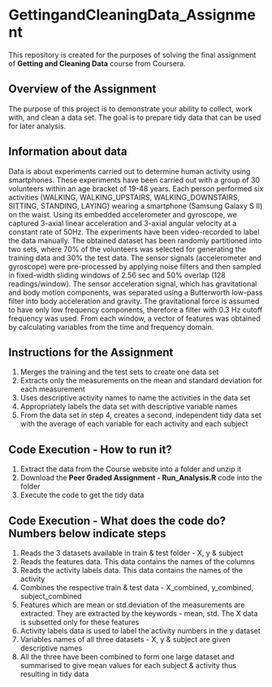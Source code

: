 # GettingandCleaningData_Assignment

This repository is created for the purposes of solving the final assignment of **Getting and Cleaning Data** course from Coursera. 

## Overview of the Assignment
The purpose of this project is to demonstrate your ability to collect, work with, and clean a data set. The goal is to prepare tidy data that can be used for later analysis.

## Information about data 
Data is about experiments carried out to determine human activity using smartphones. These experiments have been carried out with a group of 30 volunteers within an age bracket of 19-48 years. Each person performed six activities (WALKING, WALKING_UPSTAIRS, WALKING_DOWNSTAIRS, SITTING, STANDING, LAYING) wearing a smartphone (Samsung Galaxy S II) on the waist. Using its embedded accelerometer and gyroscope, we captured 3-axial linear acceleration and 3-axial angular velocity at a constant rate of 50Hz. The experiments have been video-recorded to label the data manually. The obtained dataset has been randomly partitioned into two sets, where 70% of the volunteers was selected for generating the training data and 30% the test data. 
The sensor signals (accelerometer and gyroscope) were pre-processed by applying noise filters and then sampled in fixed-width sliding windows of 2.56 sec and 50% overlap (128 readings/window). The sensor acceleration signal, which has gravitational and body motion components, was separated using a Butterworth low-pass filter into body acceleration and gravity. The gravitational force is assumed to have only low frequency components, therefore a filter with 0.3 Hz cutoff frequency was used. From each window, a vector of features was obtained by calculating variables from the time and frequency domain.

## Instructions for the Assignment
1. Merges the training and the test sets to create one data set
2. Extracts only the measurements on the mean and standard deviation for each measurement
3. Uses descriptive activity names to name the activities in the data set
4. Appropriately labels the data set with descriptive variable names
5. From the data set in step 4, creates a second, independent tidy data set with the average of each variable for each activity and each subject

## Code Execution - How to run it?
1. Extract the data from the Course website into a folder and unzip it
2. Download the **Peer Graded Assignment - Run_Analysis.R** code into the folder
3. Execute the code to get the tidy data

## Code Execution - What does the code do? Numbers below indicate steps
1. Reads the 3 datasets available in train & test folder - X, y & subject
2. Reads the features data. This data contains the names of the columns
3. Reads the activity labels data. This data contains the names of the activity
4. Combines the respective train & test data - X_combined, y_combined, subject_combined
5. Features which are mean or std.deviation of the measurements are extracted. They are extracted by the keywords - mean, std. The X data is subsetted only for these features
6. Activity labels data is used to label the activity numbers in the y dataset
7. Variables names of all three datasets - X, y & subject are given descriptive names
8. All the three have been combined to form one large dataset and summarised to give mean values for each subject & activity thus resulting in tidy data

